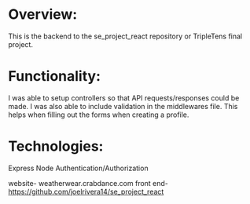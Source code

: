 # Overview:

This is the backend to the se_project_react repository or TripleTens final project.

# Functionality:

I was able to setup controllers so that API requests/responses could be made. I was also able to include validation in the middlewares file. This helps when filling out the forms when creating a profile.

# Technologies:

Express
Node
Authentication/Authorization

website- weatherwear.crabdance.com
front end- https://github.com/joelrivera14/se_project_react
